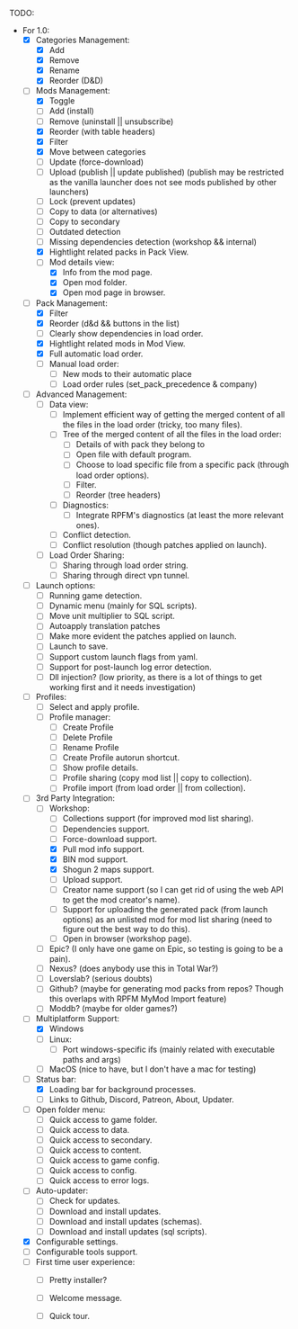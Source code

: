TODO:
- For 1.0:
    - [x] Categories Management:
        - [x] Add
        - [x] Remove
        - [x] Rename
        - [x] Reorder (D&D)
    - [ ] Mods Management:
        - [x] Toggle
        - [ ] Add (install)
        - [ ] Remove (uninstall || unsubscribe)
        - [x] Reorder (with table headers)
        - [x] Filter
        - [x] Move between categories
        - [ ] Update (force-download)
        - [ ] Upload (publish || update published) (publish may be restricted as the vanilla launcher does not see mods published by other launchers)
        - [ ] Lock (prevent updates)
        - [ ] Copy to data (or alternatives)
        - [ ] Copy to secondary
        - [ ] Outdated detection
        - [ ] Missing dependencies detection (workshop && internal)
        - [x] Hightlight related packs in Pack View.
        - [ ] Mod details view:
            - [x] Info from the mod page.
            - [x] Open mod folder.
            - [x] Open mod page in browser.
    - [ ] Pack Management:
        - [x] Filter
        - [x] Reorder (d&d && buttons in the list)
        - [ ] Clearly show dependencies in load order.
        - [x] Hightlight related mods in Mod View.
        - [x] Full automatic load order.
        - [ ] Manual load order:
            - [ ] New mods to their automatic place
            - [ ] Load order rules (set_pack_precedence & company)
    - [ ] Advanced Management:
        - [ ] Data view:
            - [ ] Implement efficient way of getting the merged content of all the files in the load order (tricky, too many files).
            - [ ] Tree of the merged content of all the files in the load order:
                - [ ] Details of with pack they belong to
                - [ ] Open file with default program.
                - [ ] Choose to load specific file from a specific pack (through load order options).
                - [ ] Filter.
                - [ ] Reorder (tree headers)
            - [ ] Diagnostics:
                - [ ] Integrate RPFM's diagnostics (at least the more relevant ones).
            - [ ] Conflict detection.
            - [ ] Conflict resolution (though patches applied on launch).
        - [ ] Load Order Sharing:
            - [ ] Sharing through load order string.
            - [ ] Sharing through direct vpn tunnel.
    - [ ] Launch options:
        - [ ] Running game detection.
        - [ ] Dynamic menu (mainly for SQL scripts).
        - [ ] Move unit multiplier to SQL script.
        - [ ] Autoapply translation patches
        - [ ] Make more evident the patches applied on launch.
        - [ ] Launch to save.
        - [ ] Support custom launch flags from yaml.
        - [ ] Support for post-launch log error detection.
        - [ ] Dll injection? (low priority, as there is a lot of things to get working first and it needs investigation)
    - [ ] Profiles:
        - [ ] Select and apply profile.
        - [ ] Profile manager:
            - [ ] Create Profile
            - [ ] Delete Profile
            - [ ] Rename Profile
            - [ ] Create Profile autorun shortcut.
            - [ ] Show profile details.
            - [ ] Profile sharing (copy mod list || copy to collection).
            - [ ] Profile import (from load order || from collection).
    - [ ] 3rd Party Integration:
        - [ ] Workshop:
            - [ ] Collections support (for improved mod list sharing).
            - [ ] Dependencies support.
            - [ ] Force-download support.
            - [x] Pull mod info support.
            - [x] BIN mod support.
            - [x] Shogun 2 maps support.
            - [ ] Upload support.
            - [ ] Creator name support (so I can get rid of using the web API to get the mod creator's name).
            - [ ] Support for uploading the generated pack (from launch options) as an unlisted mod for mod list sharing (need to figure out the best way to do this).
            - [ ] Open in browser (workshop page).
        - [ ] Epic? (I only have one game on Epic, so testing is going to be a pain).
        - [ ] Nexus? (does anybody use this in Total War?)
        - [ ] Loverslab? (serious doubts)
        - [ ] Github? (maybe for generating mod packs from repos? Though this overlaps with RPFM MyMod Import feature)
        - [ ] Moddb? (maybe for older games?)
    - [ ] Multiplatform Support:
        - [x] Windows
        - [ ] Linux:
            - [ ] Port windows-specific ifs (mainly related with executable paths and args)
        - [ ] MacOS (nice to have, but I don't have a mac for testing)
    - [ ] Status bar:
        - [x] Loading bar for background processes.
        - [ ] Links to Github, Discord, Patreon, About, Updater.
    - [ ] Open folder menu:
        - [ ] Quick access to game folder.
        - [ ] Quick access to data.
        - [ ] Quick access to secondary.
        - [ ] Quick access to content.
        - [ ] Quick access to game config.
        - [ ] Quick access to config.
        - [ ] Quick access to error logs.
    - [ ] Auto-updater:
        - [ ] Check for updates.
        - [ ] Download and install updates.
        - [ ] Download and install updates (schemas).
        - [ ] Download and install updates (sql scripts).
    - [x] Configurable settings.
    - [ ] Configurable tools support.
    - [ ] First time user experience:
        - [ ] Pretty installer?
        - [ ] Welcome message.
        - [ ] Quick tour.
        
